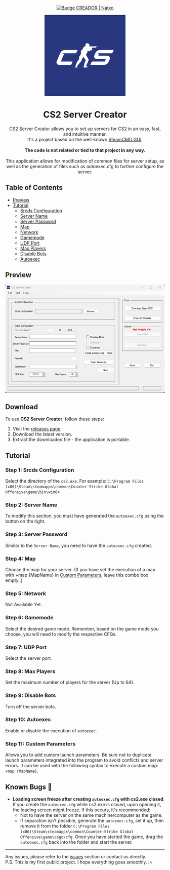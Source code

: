<p align="center">
    <a href="https://steamcommunity.com/id/natxxo/">
        <img src="https://img.shields.io/badge/CREADOR%20|%20Natxo-red?style=for-the-badge" alt="Badge CREADOR | Natxo" />
    </a>
</p>
<p align="center">
  <img src="Media/icon.png" alt="Icono de CS2 Server Creator" />
</p>

<h1 align="center">CS2 Server Creator</h1>

<p align="center">
    CS2 Server Creator allows you to set up servers for CS2 in an easy, fast, and intuitive manner.<br>
    It's a project based on the well-known <a href="https://github.com/DioJoestar/SteamCMD-GUI#steamcmd-gui">SteamCMD GUI</a>.<br><br>
    <strong>The code is not related or tied to that project in any way.</strong><br><br>
    This application allows for modification of common files for server setup, as well as the generation of files such as autoexec.cfg to further configure the server.
</p>

## Table of Contents
- [Preview](#preview)
- [Tutorial](#tutorial)
  - [Srcds Configuration](#step-1-srcds-configuration)
  - [Server Name](#step-2-server-name)
  - [Server Password](#step-3-server-password)
  - [Map](#step-4-map)
  - [Network](#step-5-network)
  - [Gamemode](#step-6-gamemode)
  - [UDP Port](#step-7-udp-port)
  - [Max Players](#step-8-max-players)
  - [Disable Bots](#step-9-disable-bots)
  - [Autoexec](#step-10-autoexec)

## Preview

<p align="center">
  <img src="Media/Cap1.png" alt="Vista previa de CS2 Server Creator" />
</p>

## Download

To use **CS2 Server Creator**, follow these steps:

1. Visit the [releases page](https://github.com/Natxo09/CS2Server-Creator/releases).
2. Download the latest version.
3. Extract the downloaded file - the application is portable.


## Tutorial

### Step 1: Srcds Configuration
Select the directory of the `cs2.exe`. For example: 
`C:\Program Files (x86)\Steam\steamapps\common\Counter-Strike Global Offensive\game\bin\win64`

### Step 2: Server Name
To modify this section, you must have generated the `autoexec.cfg` using the button on the right.

### Step 3: Server Password
Similar to the `Server Name`, you need to have the `autoexec.cfg` created.

### Step 4: Map
Choose the map for your server. (If you have set the execution of a map with +map {MapName} in [Custom Parameters](#custom-parameters), leave this combo box empty..)

### Step 5: Network
Not Available Yet.

### Step 6: Gamemode
Select the desired game mode. Remember, based on the game mode you choose, you will need to modify the respective CFGs.

### Step 7: UDP Port
Select the server port.

### Step 8: Max Players
Set the maximum number of players for the server (Up to 64).

### Step 9: Disable Bots
Turn off the server bots.

### Step 10: Autoexec
Enable or disable the execution of `autoexec`.

### Step 11: Custom Parameters
Allows you to add custom launch parameters. Be sure not to duplicate launch parameters integrated into the program to avoid conflicts and server errors. It can be used with the following syntax to execute a custom map: `+map {MapName}`.

## Known Bugs 🐛

- **Loading screen freeze after creating `autoexec.cfg` with cs2.exe closed**: If you create the `autoexec.cfg` while cs2.exe is closed, upon opening it, the loading screen might freeze. If this occurs, it's recommended:
  - Not to have the server on the same machine/computer as the game.
  - If separation isn't possible, generate the `autoexec.cfg`, set it up, then remove it from the folder `C:\Program Files (x86)\Steam\steamapps\common\Counter-Strike Global Offensive\game\csgo\cfg`. Once you have started the game, drag the `autoexec.cfg` back into the folder and start the server.

---

Any issues, please refer to the [issues](https://github.com/Natxo09/CS2Server-Creator/issues) section or contact us directly.<br>
P.S. This is my first public project. I hope everything goes smoothly. :=


